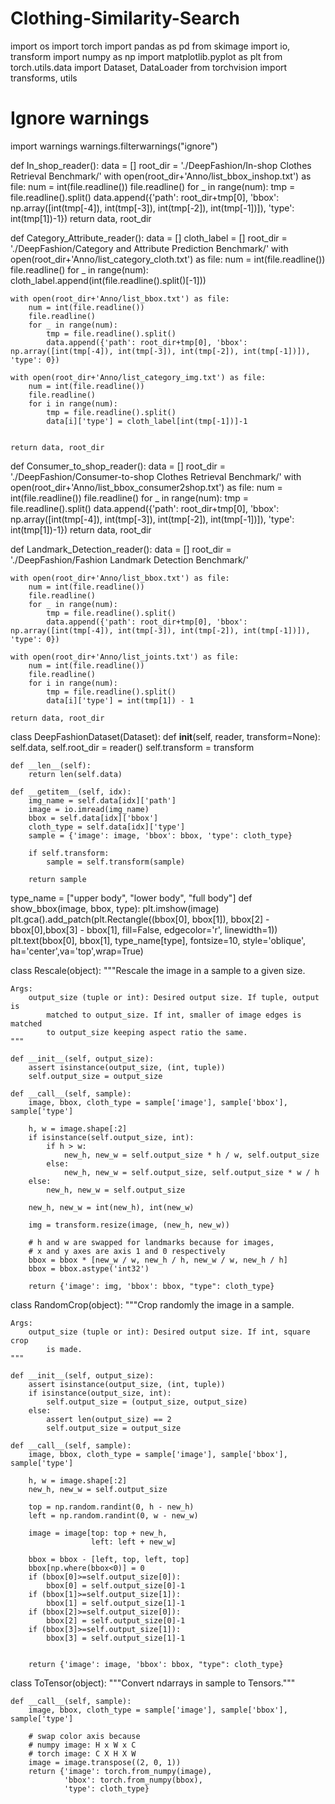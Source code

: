 # Clothing-Similarity-Search


import os
import torch
import pandas as pd
from skimage import io, transform
import numpy as np
import matplotlib.pyplot as plt
from torch.utils.data import Dataset, DataLoader
from torchvision import transforms, utils

# Ignore warnings
import warnings
warnings.filterwarnings("ignore")


def In_shop_reader():
    data = []
    root_dir = './DeepFashion/In-shop Clothes Retrieval Benchmark/' 
    with open(root_dir+'Anno/list_bbox_inshop.txt') as file:
        num = int(file.readline())
        file.readline()
        for _ in range(num):
            tmp = file.readline().split()
            data.append({'path': root_dir+tmp[0], 'bbox': np.array([int(tmp[-4]), int(tmp[-3]), int(tmp[-2]), int(tmp[-1])]), 'type': int(tmp[1])-1})
    return data, root_dir

def Category_Attribute_reader():
    data = []
    cloth_label = []
    root_dir = './DeepFashion/Category and Attribute Prediction Benchmark/' 
    with open(root_dir+'Anno/list_category_cloth.txt') as file:
        num = int(file.readline())
        file.readline()
        for _ in range(num):
            cloth_label.append(int(file.readline().split()[-1]))

    with open(root_dir+'Anno/list_bbox.txt') as file:
        num = int(file.readline())
        file.readline()
        for _ in range(num):
            tmp = file.readline().split()
            data.append({'path': root_dir+tmp[0], 'bbox': np.array([int(tmp[-4]), int(tmp[-3]), int(tmp[-2]), int(tmp[-1])]), 'type': 0})

    with open(root_dir+'Anno/list_category_img.txt') as file:
        num = int(file.readline())
        file.readline()
        for i in range(num):
            tmp = file.readline().split()
            data[i]['type'] = cloth_label[int(tmp[-1])]-1
      

    return data, root_dir

def Consumer_to_shop_reader():
    data = []
    root_dir = './DeepFashion/Consumer-to-shop Clothes Retrieval Benchmark/'
    with open(root_dir+'Anno/list_bbox_consumer2shop.txt') as file:
        num = int(file.readline())
        file.readline()
        for _ in range(num):
            tmp = file.readline().split()
            data.append({'path': root_dir+tmp[0], 'bbox': np.array([int(tmp[-4]), int(tmp[-3]), int(tmp[-2]), int(tmp[-1])]), 'type': int(tmp[1])-1})
    return data, root_dir

def Landmark_Detection_reader():
    data = []
    root_dir = './DeepFashion/Fashion Landmark Detection Benchmark/' 

    with open(root_dir+'Anno/list_bbox.txt') as file:
        num = int(file.readline())
        file.readline()
        for _ in range(num):
            tmp = file.readline().split()
            data.append({'path': root_dir+tmp[0], 'bbox': np.array([int(tmp[-4]), int(tmp[-3]), int(tmp[-2]), int(tmp[-1])]), 'type': 0})

    with open(root_dir+'Anno/list_joints.txt') as file:
        num = int(file.readline())
        file.readline()
        for i in range(num):
            tmp = file.readline().split()
            data[i]['type'] = int(tmp[1]) - 1

    return data, root_dir

class DeepFashionDataset(Dataset):
    def __init__(self, reader, transform=None):
        self.data, self.root_dir = reader()
        self.transform = transform

    def __len__(self):
        return len(self.data)

    def __getitem__(self, idx):
        img_name = self.data[idx]['path']
        image = io.imread(img_name)
        bbox = self.data[idx]['bbox']
        cloth_type = self.data[idx]['type']
        sample = {'image': image, 'bbox': bbox, 'type': cloth_type}

        if self.transform:
            sample = self.transform(sample)

        return sample


type_name = ["upper body", "lower body", "full body"]
def show_bbox(image, bbox, type):
    plt.imshow(image)
    plt.gca().add_patch(plt.Rectangle((bbox[0], bbox[1]), bbox[2] - bbox[0],bbox[3] - bbox[1],  fill=False, edgecolor='r', linewidth=1))
    plt.text(bbox[0], bbox[1], type_name[type], fontsize=10, style='oblique', ha='center',va='top',wrap=True)

class Rescale(object):
    """Rescale the image in a sample to a given size.

    Args:
        output_size (tuple or int): Desired output size. If tuple, output is
            matched to output_size. If int, smaller of image edges is matched
            to output_size keeping aspect ratio the same.
    """

    def __init__(self, output_size):
        assert isinstance(output_size, (int, tuple))
        self.output_size = output_size

    def __call__(self, sample):
        image, bbox, cloth_type = sample['image'], sample['bbox'], sample['type']

        h, w = image.shape[:2]
        if isinstance(self.output_size, int):
            if h > w:
                new_h, new_w = self.output_size * h / w, self.output_size
            else:
                new_h, new_w = self.output_size, self.output_size * w / h
        else:
            new_h, new_w = self.output_size

        new_h, new_w = int(new_h), int(new_w)

        img = transform.resize(image, (new_h, new_w))

        # h and w are swapped for landmarks because for images,
        # x and y axes are axis 1 and 0 respectively
        bbox = bbox * [new_w / w, new_h / h, new_w / w, new_h / h]
        bbox = bbox.astype('int32')

        return {'image': img, 'bbox': bbox, "type": cloth_type}


class RandomCrop(object):
    """Crop randomly the image in a sample.

    Args:
        output_size (tuple or int): Desired output size. If int, square crop
            is made.
    """

    def __init__(self, output_size):
        assert isinstance(output_size, (int, tuple))
        if isinstance(output_size, int):
            self.output_size = (output_size, output_size)
        else:
            assert len(output_size) == 2
            self.output_size = output_size

    def __call__(self, sample):
        image, bbox, cloth_type = sample['image'], sample['bbox'], sample['type']

        h, w = image.shape[:2]
        new_h, new_w = self.output_size

        top = np.random.randint(0, h - new_h)
        left = np.random.randint(0, w - new_w)

        image = image[top: top + new_h,
                      left: left + new_w]

        bbox = bbox - [left, top, left, top]
        bbox[np.where(bbox<0)] = 0
        if (bbox[0]>=self.output_size[0]):
            bbox[0] = self.output_size[0]-1
        if (bbox[1]>=self.output_size[1]):
            bbox[1] = self.output_size[1]-1
        if (bbox[2]>=self.output_size[0]):
            bbox[2] = self.output_size[0]-1
        if (bbox[3]>=self.output_size[1]):
            bbox[3] = self.output_size[1]-1
        

        return {'image': image, 'bbox': bbox, "type": cloth_type}


class ToTensor(object):
    """Convert ndarrays in sample to Tensors."""

    def __call__(self, sample):
        image, bbox, cloth_type = sample['image'], sample['bbox'], sample['type']

        # swap color axis because
        # numpy image: H x W x C
        # torch image: C X H X W
        image = image.transpose((2, 0, 1))
        return {'image': torch.from_numpy(image),
                'bbox': torch.from_numpy(bbox),
                'type': cloth_type}
